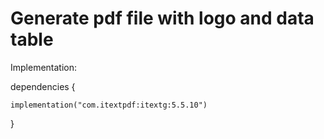 # Generate pdf file with logo and data table

Implementation: 

dependencies {

    implementation("com.itextpdf:itextg:5.5.10")
    
}
